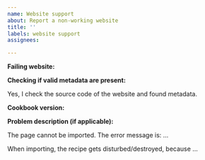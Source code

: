 ```yaml
---
name: Website support
about: Report a non-working website
title: ''
labels: website support
assignees: 

---
```


<!--
Thanks for reporting an incompatibility with a website.

This type of issue is solely for reporting problems with importing of foreign websites. For any other problem/wish, please use the corresponding drafts.

You must know that we cannot parse any website. The website must publish machine-readible metadata for the cookbook app to be able to parse it.
 -->

**Failing website:**

**Checking if valid metadata are present:**
<!--
Please check the page manually if there is data available. We cannot create data from nothing. 

For more information see https://nextcloud.github.io/cookbook/user/metadata.html
-->
Yes, I check the source code of the website and found metadata.

**Cookbook version:**


**Problem description (if applicable):**
<!-- Remove and adjust to your needs -->
The page cannot be imported. The error message is: ...

When importing, the recipe gets disturbed/destroyed, because ...
